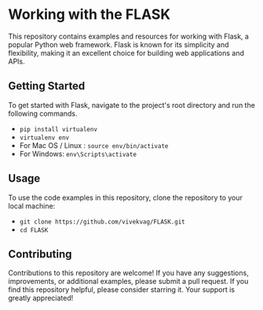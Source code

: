 # Working with the FLASK
This repository contains examples and resources for working with Flask, a popular Python web framework. Flask is known for its simplicity and flexibility, making it an excellent choice for building web applications and APIs.

## Getting Started
To get started with Flask, navigate to the project's root directory and run the following commands.
- `pip install virtualenv`
- `virtualenv env`
- For Mac OS / Linux :
  `source env/bin/activate`
- For Windows:
  `env\Scripts\activate`

## Usage
To use the code examples in this repository, clone the repository to your local machine:

- `git clone https://github.com/vivekvag/FLASK.git`
- `cd FLASK`

## Contributing
Contributions to this repository are welcome! If you have any suggestions, improvements, or additional examples, please submit a pull request. If you find this repository helpful, please consider starring it. Your support is greatly appreciated!
